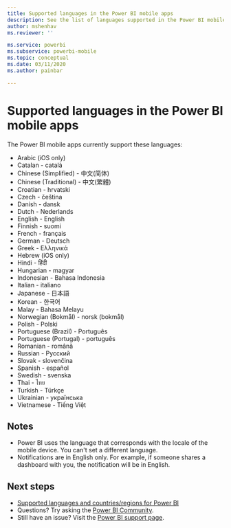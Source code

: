 ```yaml
---
title: Supported languages in the Power BI mobile apps
description: See the list of languages supported in the Power BI mobile apps.
author: mshenhav
ms.reviewer: ''

ms.service: powerbi
ms.subservice: powerbi-mobile
ms.topic: conceptual
ms.date: 03/11/2020
ms.author: painbar

---
```

# Supported languages in the Power BI mobile apps
The Power BI mobile apps currently support these languages:

* Arabic (iOS only)
* Catalan - català
* Chinese (Simplified) - 中文(简体)
* Chinese (Traditional) - 中文(繁體)
* Croatian - hrvatski
* Czech - čeština
* Danish - dansk
* Dutch - Nederlands
* English - English
* Finnish - suomi
* French - français
* German - Deutsch
* Greek - Ελληνικά
* Hebrew (iOS only)
* Hindi - हिंदी
* Hungarian - magyar
* Indonesian - Bahasa Indonesia
* Italian - italiano
* Japanese - 日本語
* Korean - 한국어
* Malay - Bahasa Melayu
* Norwegian (Bokmål) - norsk (bokmål)
* Polish - Polski
* Portuguese (Brazil) - Português
* Portuguese (Portugal) - português
* Romanian - română
* Russian - Русский
* Slovak - slovenčina
* Spanish - español
* Swedish - svenska
* Thai - ไทย
* Turkish - Türkçe
* Ukrainian - українська
* Vietnamese - Tiếng Việt

## Notes
* Power BI uses the language that corresponds with the locale of the mobile device. You can't set a different language.
* Notifications are in English only. For example, if someone shares a dashboard with you, the notification will be in English. 

## Next steps
* [Supported languages and countries/regions for Power BI](../../supported-languages-countries-regions.md)
* Questions? Try asking the [Power BI Community](https://community.powerbi.com/).
* Still have an issue? Visit the [Power BI support page](https://powerbi.microsoft.com/support/).

